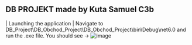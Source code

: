 DB PROJEKT made by Kuta Samuel C3b
----------------------------------
| Launching the application |
  Navigate to DB_Project\DB_Obchod_Project\DB_Obchod_Project\bin\Debug\net6.0
  and run the .exe file.
  You should see ->
![image](https://user-images.githubusercontent.com/19873145/222544654-bc0ba24e-fa55-4eb3-b9d2-33a10ebaad5c.png)
